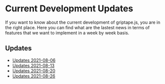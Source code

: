 # Current Development Updates

If you want to know about the current development of griptape.js, you are in the right place.
Here you can find what are the lastest news in terms of features that we want to implement in
a week by week basis.

## Updates

- [Updates 2021-08-06](/updates/2021-08-06)
- [Updates 2021-08-13](/updates/2021-08-13)
- [Updates 2021-08-20](/updates/2021-08-20)
- [Updates 2021-08-26](/updates/2021-08-26)
